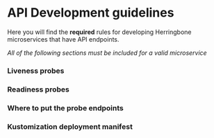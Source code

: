 # API Development guidelines

Here you will find the **required** rules for developing Herringbone microservices that have API endpoints.

*All of the following sections must be included for a valid microservice*

### Liveness probes

### Readiness probes

### Where to put the probe endpoints

### Kustomization deployment manifest
